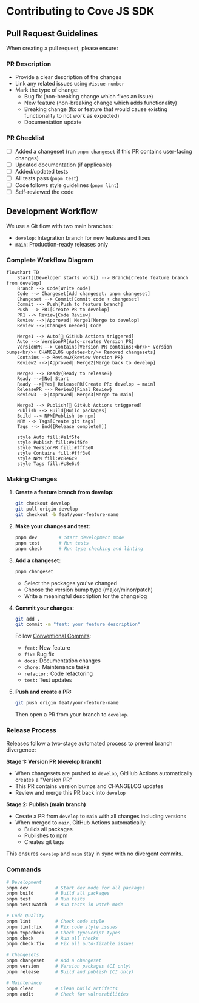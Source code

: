 # Contributing to Cove JS SDK

## Pull Request Guidelines

When creating a pull request, please ensure:

### PR Description
- Provide a clear description of the changes
- Link any related issues using `#issue-number`
- Mark the type of change:
  - Bug fix (non-breaking change which fixes an issue)
  - New feature (non-breaking change which adds functionality)
  - Breaking change (fix or feature that would cause existing functionality to not work as expected)
  - Documentation update

### PR Checklist
- [ ] Added a changeset (run `pnpm changeset` if this PR contains user-facing changes)
- [ ] Updated documentation (if applicable)
- [ ] Added/updated tests
- [ ] All tests pass (`pnpm test`)
- [ ] Code follows style guidelines (`pnpm lint`)
- [ ] Self-reviewed the code

## Development Workflow

We use a Git flow with two main branches:
- `develop`: Integration branch for new features and fixes
- `main`: Production-ready releases only

### Complete Workflow Diagram

```mermaid
flowchart TD
    Start([Developer starts work]) --> Branch[Create feature branch from develop]
    Branch --> Code[Write code]
    Code --> Changeset[Add changeset: pnpm changeset]
    Changeset --> Commit[Commit code + changeset]
    Commit --> Push[Push to feature branch]
    Push --> PR1[Create PR to develop]
    PR1 --> Review{Code Review}
    Review -->|Approved| Merge1[Merge to develop]
    Review -->|Changes needed| Code
    
    Merge1 --> Auto[🤖 GitHub Actions triggered]
    Auto --> VersionPR[Auto-creates Version PR]
    VersionPR --> Contains[Version PR contains:<br/>• Version bumps<br/>• CHANGELOG updates<br/>• Removed changesets]
    Contains --> Review2{Review Version PR}
    Review2 -->|Approved| Merge2[Merge back to develop]
    
    Merge2 --> Ready{Ready to release?}
    Ready -->|No| Start
    Ready -->|Yes| ReleasePR[Create PR: develop → main]
    ReleasePR --> Review3{Final Review}
    Review3 -->|Approved| Merge3[Merge to main]
    
    Merge3 --> Publish[🤖 GitHub Actions triggered]
    Publish --> Build[Build packages]
    Build --> NPM[Publish to npm]
    NPM --> Tags[Create git tags]
    Tags --> End([Release complete!])
    
    style Auto fill:#e1f5fe
    style Publish fill:#e1f5fe
    style VersionPR fill:#fff3e0
    style Contains fill:#fff3e0
    style NPM fill:#c8e6c9
    style Tags fill:#c8e6c9
```

### Making Changes

1. **Create a feature branch from develop:**
   ```bash
   git checkout develop
   git pull origin develop
   git checkout -b feat/your-feature-name
   ```

2. **Make your changes and test:**
   ```bash
   pnpm dev        # Start development mode
   pnpm test       # Run tests
   pnpm check      # Run type checking and linting
   ```

3. **Add a changeset:**
   ```bash
   pnpm changeset
   ```
   - Select the packages you've changed
   - Choose the version bump type (major/minor/patch)
   - Write a meaningful description for the changelog

4. **Commit your changes:**
   ```bash
   git add .
   git commit -m "feat: your feature description"
   ```
   
   Follow [Conventional Commits](https://www.conventionalcommits.org/):
   - `feat:` New feature
   - `fix:` Bug fix
   - `docs:` Documentation changes
   - `chore:` Maintenance tasks
   - `refactor:` Code refactoring
   - `test:` Test updates

5. **Push and create a PR:**
   ```bash
   git push origin feat/your-feature-name
   ```
   Then open a PR from your branch to `develop`.

### Release Process

Releases follow a two-stage automated process to prevent branch divergence:

**Stage 1: Version PR (develop branch)**
- When changesets are pushed to `develop`, GitHub Actions automatically creates a "Version PR"
- This PR contains version bumps and CHANGELOG updates
- Review and merge this PR back into `develop`

**Stage 2: Publish (main branch)**
- Create a PR from `develop` to `main` with all changes including versions
- When merged to `main`, GitHub Actions automatically:
  - Builds all packages
  - Publishes to npm
  - Creates git tags

This ensures `develop` and `main` stay in sync with no divergent commits.

### Commands

```bash
# Development
pnpm dev          # Start dev mode for all packages
pnpm build        # Build all packages
pnpm test         # Run tests
pnpm test:watch   # Run tests in watch mode

# Code Quality
pnpm lint         # Check code style
pnpm lint:fix     # Fix code style issues
pnpm typecheck    # Check TypeScript types
pnpm check        # Run all checks
pnpm check:fix    # Fix all auto-fixable issues

# Changesets
pnpm changeset    # Add a changeset
pnpm version      # Version packages (CI only)
pnpm release      # Build and publish (CI only)

# Maintenance
pnpm clean        # Clean build artifacts
pnpm audit        # Check for vulnerabilities
```